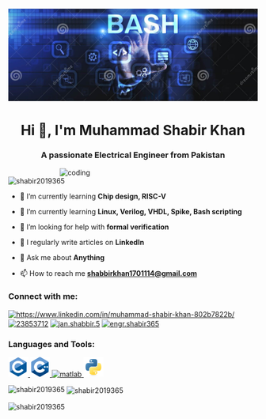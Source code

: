 ![logo](https://github.com/shabir2019365/shabir2019365/blob/main/logo1.png)
<h1 align="center">Hi 👋, I'm Muhammad Shabir Khan</h1>
<h3 align="center">A passionate Electrical Engineer from Pakistan</h3>

<img align="right" alt="coding" width="400" src="https://user-images.githubusercontent.com/55389276/140866485-8fb1c876-9a8f-4d6a-98dc-08c4981eaf70.gif">

<p align="left"> <img src="https://komarev.com/ghpvc/?username=shabir2019365&label=Profile%20views&color=0e75b6&style=flat" alt="shabir2019365" /> </p>

- 🔭 I’m currently learning **Chip design, RISC-V**

- 🌱 I’m currently learning **Linux, Verilog, VHDL, Spike, Bash scripting**

- 🤝 I’m looking for help with **formal verification**

- 📝 I regularly write articles on **LinkedIn**

- 💬 Ask me about **Anything**

- 📫 How to reach me **shabbirkhan1701114@gmail.com**

<h3 align="left">Connect with me:</h3>
<p align="left">
<a href="https://linkedin.com/in/https://www.linkedin.com/in/muhammad-shabir-khan-802b7822b/" target="blank"><img align="center" src="https://raw.githubusercontent.com/rahuldkjain/github-profile-readme-generator/master/src/images/icons/Social/linked-in-alt.svg" alt="https://www.linkedin.com/in/muhammad-shabir-khan-802b7822b/" height="30" width="40" /></a>
<a href="https://stackoverflow.com/users/23853712" target="blank"><img align="center" src="https://raw.githubusercontent.com/rahuldkjain/github-profile-readme-generator/master/src/images/icons/Social/stack-overflow.svg" alt="23853712" height="30" width="40" /></a>
<a href="https://fb.com/jan.shabbir.5" target="blank"><img align="center" src="https://raw.githubusercontent.com/rahuldkjain/github-profile-readme-generator/master/src/images/icons/Social/facebook.svg" alt="jan.shabbir.5" height="30" width="40" /></a>
<a href="https://instagram.com/engr.shabir365" target="blank"><img align="center" src="https://raw.githubusercontent.com/rahuldkjain/github-profile-readme-generator/master/src/images/icons/Social/instagram.svg" alt="engr.shabir365" height="30" width="40" /></a>
</p>

<h3 align="left">Languages and Tools:</h3>
<p align="left"> <a href="https://www.cprogramming.com/" target="_blank" rel="noreferrer"> <img src="https://raw.githubusercontent.com/devicons/devicon/master/icons/c/c-original.svg" alt="c" width="40" height="40"/> </a> <a href="https://www.w3schools.com/cpp/" target="_blank" rel="noreferrer"> <img src="https://raw.githubusercontent.com/devicons/devicon/master/icons/cplusplus/cplusplus-original.svg" alt="cplusplus" width="40" height="40"/> </a> <a href="https://www.mathworks.com/" target="_blank" rel="noreferrer"> <img src="https://upload.wikimedia.org/wikipedia/commons/2/21/Matlab_Logo.png" alt="matlab" width="40" height="40"/> </a> <a href="https://www.python.org" target="_blank" rel="noreferrer"> <img src="https://raw.githubusercontent.com/devicons/devicon/master/icons/python/python-original.svg" alt="python" width="40" height="40"/> </a> </p>

<p><img align="left" src="https://github-readme-stats.vercel.app/api/top-langs?username=shabir2019365&show_icons=true&locale=en&layout=compact" alt="shabir2019365" /></p>

<p>&nbsp;<img align="center" src="https://github-readme-stats.vercel.app/api?username=shabir2019365&show_icons=true&locale=en" alt="shabir2019365" /></p>

<p><img align="center" src="https://github-readme-streak-stats.herokuapp.com/?user=shabir2019365&" alt="shabir2019365" /></p>
